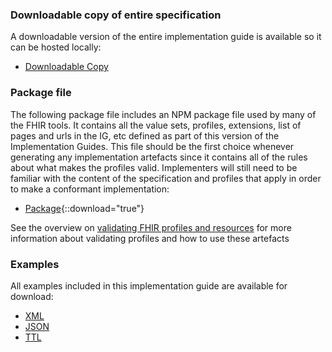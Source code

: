 
### Downloadable copy of entire specification

A downloadable version of the entire implementation guide is available so it can be hosted locally:

- [Downloadable Copy](full-ig.zip)

### Package file

The following package file includes an NPM package file used by many of the FHIR tools.  It contains all the value sets, profiles, extensions, list of pages and urls in the IG, etc defined as part of this version of the Implementation Guides. This file should be the first choice whenever generating any implementation artefacts since it contains all of the rules about what makes the profiles valid. Implementers will still need to be familiar with the content of the specification and profiles that apply in order to make a conformant implementation:

- [Package](package.tgz){::download="true"}

See the overview on [validating FHIR profiles and resources](http://hl7.org/fhir/R4/validation.html) for more information about validating profiles and how to use these artefacts

### Examples 

All examples included in this implementation guide are available for download:

- [XML](examples.xml.zip)
- [JSON](examples.json.zip)
- [TTL](examples.ttl.zip)
